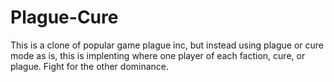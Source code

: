 # Plague-Cure
This is a clone of popular game plague inc, but instead using plague or cure mode as is, this is implenting where one player of each faction, cure, or plague. Fight for the other dominance.
